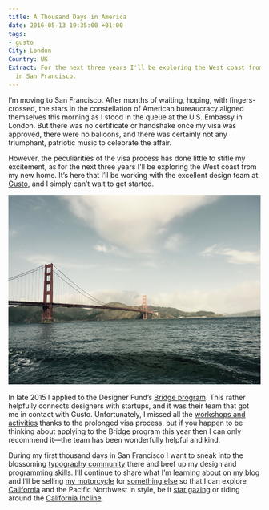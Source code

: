 ```yaml
---
title: A Thousand Days in America
date: 2016-05-13 19:35:00 +01:00
tags:
- gusto
City: London
Country: UK
Extract: For the next three years I'll be exploring the West coast from my new home
  in San Francisco.
---
```


I’m moving to San Francisco. After months of waiting, hoping, with fingers-crossed, the stars in the constellation of American bureaucracy aligned themselves this morning as I stood in the queue at the <span class="caps">U.S.</span> Embassy in London. But there was no certificate or handshake once my visa was approved, there were no balloons, and there was certainly not any triumphant, patriotic music to celebrate the affair.

However, the peculiarities of the visa process has done little to stifle my excitement, as for the next three years I'll be exploring the West coast from my new home. It’s here that I’ll be working with the excellent design team at [Gusto](https://gusto.com/), and I simply can’t wait to get started.

![bridge-889654.jpg](/uploads/bridge-889654.jpg)

In late 2015 I applied to the Designer Fund’s [Bridge program](http://designerfund.com/bridge/). This rather helpfully connects designers with startups, and it was their team that got me in contact with Gusto. Unfortunately, I missed all the [workshops and activities](http://designerfund.com/bridge/program/) thanks to the prolonged visa process, but if you happen to be thinking about applying to the Bridge program this year then I can only recommend it—the team has been wonderfully helpful and kind.

During my first thousand days in San Francisco I want to sneak into the blossoming [typography community](https://www.instagram.com/letterformarchive/) there and beef up my design and programming skills. I’ll continue to share what I’m learning about on [my blog](http://css-tricks.com) and I’ll be selling [my motorcycle](https://www.instagram.com/p/BEepFDlDUqv/?taken-by=robinrendle) for [something else](https://www.youtube.com/watch?v=dw1dYR36Gwg) so that I can explore [California](https://www.youtube.com/watch?v=OsCfufAp2tM) and the Pacific Northwest in style, be it [star gazing](https://thebolditalic.com/lights-out-the-best-places-to-stargaze-in-san-francisco-the-bold-italic-san-francisco-8aab5df53dcd#.2ggi113ou) or riding around the [California Incline](https://story.californiasunday.com/california-incline).



